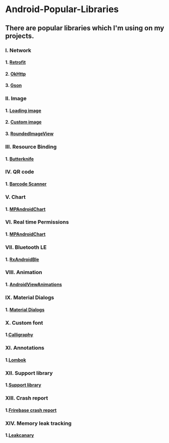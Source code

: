 # Android-Popular-Libraries

## There are popular libraries which I'm using on my projects.

### I. Network
 #### 1. [Retrofit](http://square.github.io/retrofit/)
 #### 2. [OkHttp](http://square.github.io/okhttp/)
 #### 3. [Gson](https://github.com/google/gson)
 
 ### II. Image
 #### 1. [Loading image](http://square.github.io/picasso/)
 #### 2. [Custom image](https://github.com/vinc3m1/RoundedImageView)
 #### 3. [RoundedImageView](https://github.com/vinc3m1/RoundedImageView)
 
 ### III. Resource Binding
 #### 1. [Butterknife](http://jakewharton.github.io/butterknife/)
 
 ### IV. QR code
 #### 1. [Barcode Scanner](https://github.com/dm77/barcodescanner)
 
 ### V. Chart
 #### 1. [MPAndroidChart](https://github.com/PhilJay/MPAndroidChart)
 
 ### VI. Real time Permissions 
 #### 1. [MPAndroidChart](https://github.com/tbruyelle/RxPermissions)
 
 ### VII. Bluetooth LE
 #### 1. [RxAndroidBle](https://github.com/Polidea/RxAndroidBle)
 
 ### VIII. Animation
 #### 1. [AndroidViewAnimations](https://github.com/daimajia/AndroidViewAnimations)
 
 ### IX. Material Dialogs
 #### 1. [Material Dialogs](https://github.com/afollestad/material-dialogs)
 
 ### X. Custom font
 #### 1.[Calligraphy](https://github.com/chrisjenx/Calligraphy)
 
 ### XI. Annotations
 #### 1.[Lombok](http://www.vogella.com/tutorials/Lombok/article.html)
 
 ### XII. Support library
 #### 1.[Support library](https://developer.android.com/topic/libraries/support-library/features)
 
 
 ### XIII. Crash report
 #### 1.[Frirebase crash report](https://firebase.google.com/docs/crash/)
 
 ### XIV. Memory leak tracking
 #### 1.[Leakcanary]( https://github.com/square/leakcanary)
 

 
